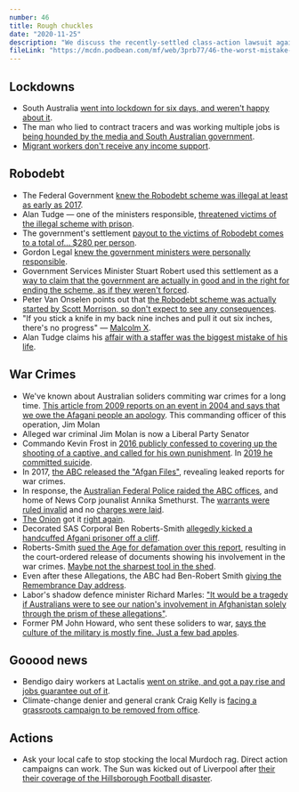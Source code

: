 ```yaml
---
number: 46
title: Rough chuckles
date: "2020-11-25"
description: "We discuss the recently-settled class-action lawsuit against the Robodebt scheme, then dive into the media coverage of Australia's Afganistan war crimes, and why they should not be surprising."
fileLink: "https://mcdn.podbean.com/mf/web/3prb77/46-the-worst-mistake-001.mp3"
---
```


## Lockdowns

- South Australia [went into lockdown for six days, and weren't happy about it](https://www.abc.net.au/news/2020-11-21/south-australia-how-do-you-feel-about-ending-lockdown-early/12906456).
- The man who lied to contract tracers and was working multiple jobs is [being hounded by the media and South Australian government](https://thenewdaily.com.au/news/state/sa/2020/11/20/woodville-pizza-adelaide-lockdown/).
- [Migrant workers don't receive any income support](https://www.abc.net.au/news/2020-06-05/australia-migrant-workers-temporary-visa-holders-coronavirus/12301394).

## Robodebt

- The Federal Government [knew the Robodebt scheme was illegal at least as early as 2017](https://www.theguardian.com/australia-news/2020/nov/17/billion-dollar-robodebt-settlement-reveals-massive-scale-of-welfare-crackdown-disaster).
- Alan Tudge — one of the ministers responsible, [threatened victims of the illegal scheme with prison](https://twitter.com/GetUp/status/1328587144387031042).
- The government's settlement [payout to the victims of Robodebt comes to a total of... $280 per person](https://www.theguardian.com/commentisfree/2020/nov/18/the-robodebt-settlement-leaves-many-victims-out-in-the-cold-once-again). 
- Gordon Legal [knew the government ministers were personally responsible](https://www.theguardian.com/australia-news/2020/sep/21/robodebt-fresh-claims-against-federal-minister-alan-tudge-delay-court-trial).
- Government Services Minister Stuart Robert used this settlement as a [way to claim that the government are actually in good and in the right for ending the scheme, as if they weren't forced](https://thenewdaily.com.au/news/2020/11/17/stuart-robert-robodebt-post-truth/).
- Peter Van Onselen points out that [the Robodebt scheme was actually started by Scott Morrison, so don't expect to see any consequences](https://twitter.com/nitagreenqld/status/1328840877066776576?s=20).
- "If you stick a knife in my back nine inches and pull it out six inches, there's no progress" — [Malcolm X](https://www.youtube.com/watch?v=XiSiHRNQlQo).
- Alan Tudge claims his [affair with a staffer was the biggest mistake of his life](https://www.news.com.au/national/politics/immigration-minister-alan-tudge-apologises-for-affair-with-staffer-on-facebook/news-story/1370ff7c5eb04fb0e81575fd6ccac8b9).

## War Crimes

- We've known about Australian soliders commiting war crimes for a long time. [This article from 2009 reports on an event in 2004 and says that we owe the Afagani people an apology](https://www.smh.com.au/politics/federal/victims-of-war-suffer-long-after-the-troops-have-gone-home-20090531-brmb.html). This commanding officer of this operation, Jim Molan 
- Alleged war criminal Jim Molan is now a Liberal Party Senator
- Commando Kevin Frost in [2016 publicly confessed to covering up the shooting of a captive, and called for his own punishment](https://www.abc.net.au/news/2016-10-13/supreme-court-judge-examining-special-forces-conduct-afghanistan/7927420). In [2019 he committed suicide](https://www.abc.net.au/news/2019-12-16/australian-kevin-frost-who-raised-afghanistan-war-crimes-dead/11802068).
- In 2017, [the ABC released the "Afgan Files"](https://www.abc.net.au/news/2017-07-11/killings-of-unarmed-afghans-by-australian-special-forces/8466642), revealing leaked reports for war crimes.
- In response, the [Australian Federal Police raided the ABC offices](https://www.abc.net.au/news/2019-06-05/abc-raided-by-australian-federal-police-afghan-files-stories/11181162), and home of News Corp jounalist Annika Smethurst. The [warrants were ruled invalid](https://www.theguardian.com/australia-news/2020/apr/15/high-court-rules-afp-warrant-for-raid-on-news-corp-journalists-home-was-invalid) and no [charges were laid](https://www.theguardian.com/media/2020/oct/15/abc-journalist-dan-oakes-will-not-be-charged-over-afghan-files-reporting-afp-says).
- [The Onion](https://local.theonion.com/soldier-excited-to-take-over-father-s-old-afghanistan-p-1819580201) got it [right again](https://www.stripes.com/news/years-after-they-fought-in-afghanistan-us-troops-watch-as-their-children-deploy-to-the-same-war-1.647659).
- Decorated SAS Corporal Ben Roberts-Smith [allegedly kicked a handcuffed Afgani prisoner off a cliff](https://www.theage.com.au/national/ben-roberts-smith-under-police-investigation-for-kicking-handcuffed-afghan-off-small-cliff-20190910-p52pys.html). 
- Roberts-Smith [sued the Age for defamation over this report](https://www.theguardian.com/australia-news/2020/nov/11/ben-roberts-smith-defamation-case-ex-soldier-ordered-to-hand-over-war-crimes-inquiry-documents), resulting in the court-ordered release of documents showing his involvement in the war crimes. [Maybe not the sharpest tool in the shed](https://tvtonight.com.au/2012/02/the-circle-apologises-after-yumi-stynes-jokes-about-ben-roberts-smith.html).
- Even after these Allegations, the ABC had Ben-Robert Smith [giving the Remembrance Day address](https://twitter.com/MayneReport/status/1326384583286382594). 
- Labor's shadow defence minister Richard Marles: ["It would be a tragedy if Australians were to see our nation's involvement in Afghanistan solely through the prism of these allegations"](https://twitter.com/JoshButler/status/1329251783118450689).
- Former PM John Howard, who sent these soliders to war, [says the culture of the military is mostly fine. Just a few bad apples](https://www.9news.com.au/national/response-to-australian-special-forces-afghanistan-war-crimes-report-inquiry/10548782-fb03-4cb5-b398-11cd2f60660b).

## Gooood news

- Bendigo dairy workers at Lactalis [went on strike, and got a pay rise and jobs guarantee out of it](https://www.bendigoadvertiser.com.au/story/7012758/bendigo-dairy-workers-win-pay-rise-jobs-guarantee/). 
- Climate-change denier and general crank Craig Kelly is [facing a grassroots campaign to be removed from office](https://www.theguardian.com/australia-news/2020/nov/18/push-to-oust-liberal-mp-craig-kelly-gathers-pace-its-awful-to-be-the-laughing-stock-of-the-country).

## Actions

- Ask your local cafe to stop stocking the local Murdoch rag. Direct action campaigns can work. The Sun was kicked out of Liverpool after [their their coverage of the Hillsborough Football disaster](https://theshot.net.au/general-news/when-murdochs-tabloid-failed-liverpool-the-people-kicked-it-out-of-town-for-good-whats-stopping-melbourne/).



